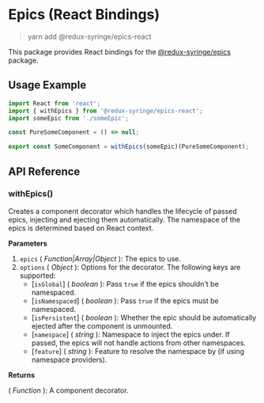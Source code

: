 # Epics (React Bindings)

> yarn add @redux-syringe/epics-react

This package provides React bindings for the [@redux-syringe/epics](/packages/epics) package.

## Usage Example

```js
import React from 'react';
import { withEpics } from '@redux-syringe/epics-react';
import someEpic from './someEpic';

const PureSomeComponent = () => null;

export const SomeComponent = withEpics(someEpic)(PureSomeComponent);
```

## API Reference

### withEpics()

Creates a component decorator which handles the lifecycle of passed epics, injecting and ejecting them automatically. The namespace of the epics is determined based on React context.

**Parameters**

1. `epics` ( _Function|Array|Object_ ): The epics to use.
2. `options` ( _Object_ ): Options for the decorator. The following keys are supported:
   - [`isGlobal`] \( _boolean_ ): Pass `true` if the epics shouldn't be namespaced.
   - [`isNamespaced`] \( _boolean_ ): Pass `true` if the epics must be namespaced.
   - [`isPersistent`] \( _boolean_ ): Whether the epic should be automatically ejected after the component is unmounted.
   - [`namespace`] \( _string_ ): Namespace to inject the epics under. If passed, the epics will not handle actions from other namespaces.
   - [`feature`] \( _string_ ): Feature to resolve the namespace by (if using namespace providers).

**Returns**

( _Function_ ): A component decorator.
